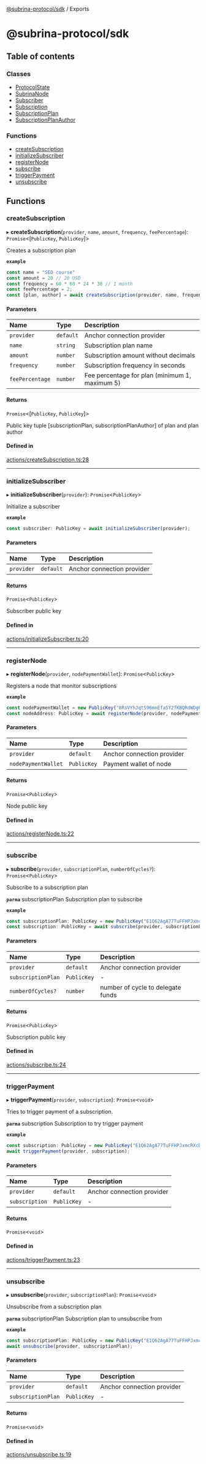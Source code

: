 [@subrina-protocol/sdk](README.md) / Exports

# @subrina-protocol/sdk

## Table of contents

### Classes

- [ProtocolState](classes/ProtocolState.md)
- [SubrinaNode](classes/SubrinaNode.md)
- [Subscriber](classes/Subscriber.md)
- [Subscription](classes/Subscription.md)
- [SubscriptionPlan](classes/SubscriptionPlan.md)
- [SubscriptionPlanAuthor](classes/SubscriptionPlanAuthor.md)

### Functions

- [createSubscription](modules.md#createsubscription)
- [initializeSubscriber](modules.md#initializesubscriber)
- [registerNode](modules.md#registernode)
- [subscribe](modules.md#subscribe)
- [triggerPayment](modules.md#triggerpayment)
- [unsubscribe](modules.md#unsubscribe)

## Functions

### createSubscription

▸ **createSubscription**(`provider`, `name`, `amount`, `frequency`, `feePercentage`): `Promise`<[`PublicKey`, `PublicKey`]\>

Creates a subscription plan

**`example`**
```typescript
const name = "SEO course"
const amount = 20 // 20 USD
const frequency = 60 * 60 * 24 * 30 // 1 month
const feePercentage = 2;
const [plan, author] = await createSubscription(provider, name, frequency, feePercentage);
```

#### Parameters

| Name | Type | Description |
| :------ | :------ | :------ |
| `provider` | `default` | Anchor connection provider |
| `name` | `string` | Subscription plan name |
| `amount` | `number` | Subscription amount without decimals |
| `frequency` | `number` | Subscription frequency in seconds |
| `feePercentage` | `number` | Fee percentage for plan (minimum 1, maximum 5) |

#### Returns

`Promise`<[`PublicKey`, `PublicKey`]\>

Public key tuple [subscriptionPlan, subscriptionPlanAuthor] of plan and plan author

#### Defined in

[actions/createSubscription.ts:28](https://github.com/subrina-protocol/subrina-sdk/blob/9b2be85/src/actions/createSubscription.ts#L28)

___

### initializeSubscriber

▸ **initializeSubscriber**(`provider`): `Promise`<`PublicKey`\>

Initialize a subscriber

**`example`**
```typescript
const subscriber: PublicKey = await initializeSubscriber(provider);
```

#### Parameters

| Name | Type | Description |
| :------ | :------ | :------ |
| `provider` | `default` | Anchor connection provider |

#### Returns

`Promise`<`PublicKey`\>

Subscriber public key

#### Defined in

[actions/initializeSubscriber.ts:20](https://github.com/subrina-protocol/subrina-sdk/blob/9b2be85/src/actions/initializeSubscriber.ts#L20)

___

### registerNode

▸ **registerNode**(`provider`, `nodePaymentWallet`): `Promise`<`PublicKey`\>

Registers a node that monitor subscriptions

**`example`**
```typescript
const nodePaymentWallet = new PublicKey("8RsVYhJqtS96mnEfaSY2fKBQRdWDg6KZ6BWZrR1biS8i");
const nodeAddress: PublicKey = await registerNode(provider, nodePaymentWallet);
```

#### Parameters

| Name | Type | Description |
| :------ | :------ | :------ |
| `provider` | `default` | Anchor connection provider |
| `nodePaymentWallet` | `PublicKey` | Payment wallet of node |

#### Returns

`Promise`<`PublicKey`\>

Node public key

#### Defined in

[actions/registerNode.ts:22](https://github.com/subrina-protocol/subrina-sdk/blob/9b2be85/src/actions/registerNode.ts#L22)

___

### subscribe

▸ **subscribe**(`provider`, `subscriptionPlan`, `numberOfCycles?`): `Promise`<`PublicKey`\>

Subscribe to a subscription plan

**`parma`** subscriptionPlan Subscription plan to subscribe

**`example`**
```typescript
const subscriptionPlan: PublicKey = new PublicKey("E1Q62AgA77TuFFHPJxmcRXcD2tgsSsMEwEL3kxd17MfA");
const subscription: PublicKey = await subscribe(provider, subscriptionPlan);
```

#### Parameters

| Name | Type | Description |
| :------ | :------ | :------ |
| `provider` | `default` | Anchor connection provider |
| `subscriptionPlan` | `PublicKey` | - |
| `numberOfCycles?` | `number` | number of cycle to delegate funds |

#### Returns

`Promise`<`PublicKey`\>

Subscription public key

#### Defined in

[actions/subscribe.ts:24](https://github.com/subrina-protocol/subrina-sdk/blob/9b2be85/src/actions/subscribe.ts#L24)

___

### triggerPayment

▸ **triggerPayment**(`provider`, `subscription`): `Promise`<`void`\>

Tries to trigger payment of a subscription.

**`parma`** subscription Subscription to try trigger payment

**`example`**
```typescript
const subscription: PublicKey = new PublicKey("E1Q62AgA77TuFFHPJxmcRXcD2tgsSsMEwEL3kxd17MfA");
await triggerPayment(provider, subscription);
```

#### Parameters

| Name | Type | Description |
| :------ | :------ | :------ |
| `provider` | `default` | Anchor connection provider |
| `subscription` | `PublicKey` | - |

#### Returns

`Promise`<`void`\>

#### Defined in

[actions/triggerPayment.ts:23](https://github.com/subrina-protocol/subrina-sdk/blob/9b2be85/src/actions/triggerPayment.ts#L23)

___

### unsubscribe

▸ **unsubscribe**(`provider`, `subscriptionPlan`): `Promise`<`void`\>

Unsubscribe from a subscription plan

**`parma`** subscriptionPlan Subscription plan to unsubscribe from

**`example`**
```typescript
const subscriptionPlan: PublicKey = new PublicKey("E1Q62AgA77TuFFHPJxmcRXcD2tgsSsMEwEL3kxd17MfA");
await unsubscribe(provider, subscriptionPlan);
```

#### Parameters

| Name | Type | Description |
| :------ | :------ | :------ |
| `provider` | `default` | Anchor connection provider |
| `subscriptionPlan` | `PublicKey` | - |

#### Returns

`Promise`<`void`\>

#### Defined in

[actions/unsubscribe.ts:19](https://github.com/subrina-protocol/subrina-sdk/blob/9b2be85/src/actions/unsubscribe.ts#L19)
